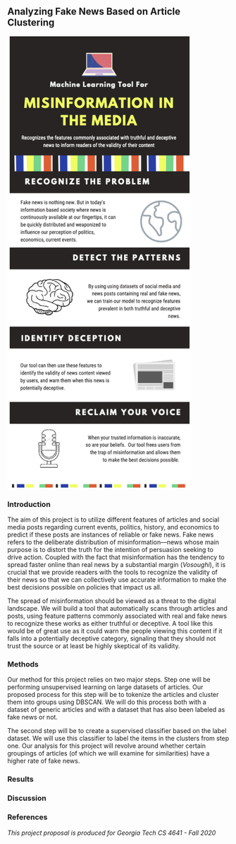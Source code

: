 ## Analyzing Fake News Based on Article Clustering

![Image](infographic.png)

### Introduction

The aim of this project is to utilize different features of articles and social media posts regarding current events, politics, history, and economics to predict if these posts are instances of reliable or fake news. Fake news refers to the deliberate distribution of misinformation—news whose main purpose is to distort the truth for the intention of persuasion seeking to drive action. Coupled with the fact that misinformation has the tendency to spread faster online than real news by a substantial margin (*Vosoughi*), it is crucial that we provide readers with the tools to recognize the validity of their news so that we can collectively use accurate information to make the best decisions possible on policies that impact us all.
 
The spread of misinformation should be viewed as a threat to the digital landscape. We will build a tool that automatically scans through articles and posts, using feature patterns commonly associated with real and fake news to recognize these works as either truthful or deceptive. A tool like this would be of great use as it could warn the people viewing this content if it falls into a potentially deceptive category, signaling that they should not trust the source or at least be highly skeptical of its validity.

### Methods
Our method for this project relies on two major steps. Step one will be performing unsupervised learning on large datasets of articles. Our proposed process for this step will be to tokenize the articles and cluster them into groups using DBSCAN. We will do this process both with a dataset of generic articles and with a dataset that has also been labeled as fake news or not.
 
The second step will be to create a supervised classifier based on the label dataset. We will use this classifier to label the items in the clusters from step one. Our analysis for this project will revolve around whether certain groupings of articles (of which we will examine for similarities) have a higher rate of fake news.

### Results

### Discussion

### References

_This project proposal is produced for Georgia Tech CS 4641 - Fall 2020_

